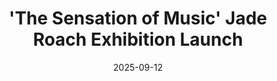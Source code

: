 ---
layout: default
category: events
alt: image-alt
title: "'The Sensation of Music' Jade Roach Exhibition Launch"
date: 2025-09-12
event_date: 2025-10-09
img: Sensation of Music.jpg
project-date: Thursday 9th October - Saturday 9th November
description: "Join us for the launch of our latest exhibition at Coaltrain’s Coffee Shop. This exhibition is a celebration of the sensation of music and its profound effect on the psyche. Jade invites her audience to embrace how music awakens a spectrum of emotions, making us feel vividly alive and deeply connected to ourselves. She encourages visitors to reflect on music’s ability to bring people together, creating space for an authentic connection. Music is presented here as a universal language that reminds us of our shared humanity. The 'Sensation of Music' exhibition launch is on Thursday 9th October 5.30pm-8.30pm and runs until Saturday 9th November. Free entry, all welcome. Hope to see you there.❤️"
---